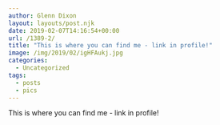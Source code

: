 ```yaml
---
author: Glenn Dixon
layout: layouts/post.njk
date: 2019-02-07T14:16:54+00:00
url: /1389-2/
title: "This is where you can find me - link in profile!"
image: /img/2019/02/igHFAukj.jpg
categories:
  - Uncategorized
tags:
  - posts
  - pics
---
```

This is where you can find me - link in profile!